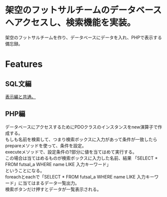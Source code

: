 # 架空のフットサルチームのデータベースへアクセスし、検索機能を実装。

架空のフットサルチームを作り、データベースにデータを入れ、PHPで表示する備忘録。

# Features

## SQL文編

[表示編と共通。](https://github.com/boiledshRimp/futsalteam_test)

## PHP編

データベースにアクセスするためにPDOクラスのインスタンスをnew演算子で作成する。  
もしも名前を検索して、つまり検索ボックスに入力があって条件が一致したら  
prepareメソッドを使って、条件を設定。  
executeメソッドで、設定条件の?部分に値を当てはめて実行する。  
この場合は当てはめるものが検索ボックスに入力した名前、結果
「SELECT * FROM futsal_a WHERE name LIKE 入力キーワード」  
ということになる。  
foreachとeachで「SELECT * FROM futsal_a WHERE name LIKE 入力キーワード」に当てはまるデータ一覧出力。  
検索ボタンだけ押すとデータが一覧表示される。
